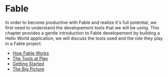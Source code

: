 # Fable

In order to become productive with Fable and realize it's full potential, we first need to understand the developement tools that we will be using. This chapter provides a gentle introduction to Fable developement by building a Hello World application, we will discuss the tools used and the role they play in a Fable project.

- [How Fable Works](about.md)
- [The Tools at Play](tools.md)
- [Getting Started](getting-started.md)
- [The Big Picture](big-picture.md)   